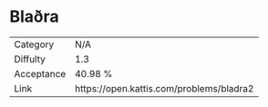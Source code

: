 # Blaðra

<table>
    <tr>
        <td>Category</td>
        <td>N/A</td>
    </tr>
    <tr>
        <td>Diffulty</td>
        <td>1.3</td>
    </tr>
    <tr>
        <td>Acceptance</td>
        <td>40.98 %</td>
    </tr>
    <tr>
        <td>Link</td>
        <td>https://open.kattis.com/problems/bladra2</td>
    </tr>
</table>